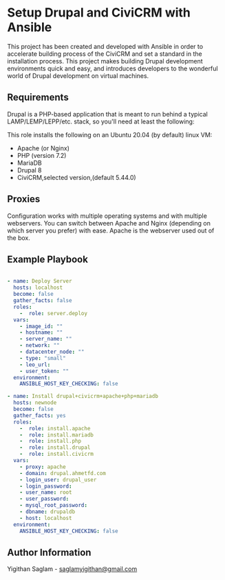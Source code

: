 # Setup Drupal and CiviCRM with Ansible
This project has been created and developed with Ansible in order to accelerate building process of the CiviCRM and set a standard in the installation process.
This project makes building Drupal development environments quick and easy, and introduces developers to the wonderful world of Drupal development on virtual machines.

## Requirements

Drupal is a PHP-based application that is meant to run behind a typical LAMP/LEMP/LEPP/etc. stack, so you'll need at least the following:

This role installs the following on an Ubuntu 20.04 (by default) linux VM:

 - Apache (or Nginx)
 - PHP (version 7.2)
 - MariaDB
 - Drupal 8
 - CiviCRM,selected version,(default 5.44.0)
 
## Proxies

Configuration works with multiple operating systems and with multiple webservers. You can switch between Apache and Nginx (depending on which server you prefer) with ease. Apache is the webserver used out of the box.

## Example Playbook

```yaml

- name: Deploy Server
  hosts: localhost
  become: false
  gather_facts: false
  roles:
    -  role: server.deploy
  vars:
    - image_id: ""         
    - hostname: "" 
    - server_name: "" 
    - network: ""
    - datacenter_node: ""
    - type: "small"
    - leo_url: 
    - user_token: ""
  environment:
    ANSIBLE_HOST_KEY_CHECKING: false

- name: Install drupal+civicrm+apache+php+mariadb
  hosts: newnode
  become: false
  gather_facts: yes
  roles:
    -  role: install.apache
    -  role: install.mariadb
    -  role: install.php
    -  role: install.drupal
    -  role: install.civicrm
  vars:
    - proxy: apache
    - domain: drupal.ahmetfd.com
    - login_user: drupal_user
    - login_password: 
    - user_name: root
    - user_password: 
    - mysql_root_password: 
    - dbname: drupaldb
    - host: localhost
  environment:
    ANSIBLE_HOST_KEY_CHECKING: false

```
## Author Information
Yigithan Saglam - saglamyigithan@gmail.com
